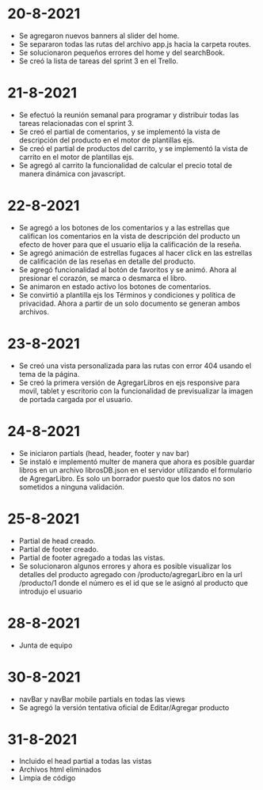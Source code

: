 # 20-8-2021
- Se agregaron nuevos banners al slider del home.
- Se separaron todas las rutas del archivo app.js hacia la carpeta routes.
- Se solucionaron pequeños errores del home y del searchBook.
- Se creó la lista de tareas del sprint 3 en el Trello.

# 21-8-2021
- Se efectuó la reunión semanal para programar y distribuir todas las tareas relacionadas con el sprint 3.
- Se creó el partial de comentarios, y se implementó la vista de descripción del producto en el motor de plantillas ejs. 
- Se creó el partial de productos del carrito, y se implementó la vista de carrito en el motor de plantillas ejs. 
- Se agregó al carrito la funcionalidad de calcular el precio total de manera dinámica con javascript.

# 22-8-2021
- Se agregó a los botones de los comentarios y a las estrellas que califican los comentarios en la vista de descripción del producto un efecto de hover para que el usuario elija la calificación de la reseña.
- Se agregó animación de estrellas fugaces al hacer click en las estrellas de calificación de las reseñas en detalle del producto.
- Se agregó funcionalidad al botón de favoritos y se animó. Ahora al presionar el corazón, se marca o desmarca el libro. 
- Se animaron en estado activo los botones de comentarios.
- Se convirtió a plantilla ejs los Términos y condiciones y política de privacidad. Ahora a partir de un solo documento se generan ambos archivos.

# 23-8-2021
- Se creó una vista personalizada para las rutas con error 404 usando el tema de la página.
- Se creó la primera versión de AgregarLibros en ejs responsive para movil, tablet y escritorio con la funcionalidad de previsualizar la imagen de portada cargada por el usuario.

# 24-8-2021
- Se iniciaron partials (head, header, footer y nav bar)
- Se instaló e implementó multer de manera que ahora es posible guardar libros en un archivo librosDB.json en el servidor utilizando el formulario de AgregarLibro. Es solo un borrador puesto que los datos no son sometidos a ninguna validación.

# 25-8-2021
- Partial de head creado.
- Partial de footer creado.
- Partial de footer agregado a todas las vistas.
- Se solucionaron algunos errores y ahora es posible visualizar los detalles del producto agregado con /producto/agregarLibro en la url /producto/1  donde el número es el id que se le asignó al producto que introdujo el usuario
# 28-8-2021
- Junta de equipo

# 30-8-2021
- navBar y navBar mobile partials en todas las views
- Se agregó la versión tentativa oficial de Editar/Agregar producto

# 31-8-2021
- Incluido el head partial a todas las vistas
- Archivos html eliminados
- Limpia de código
